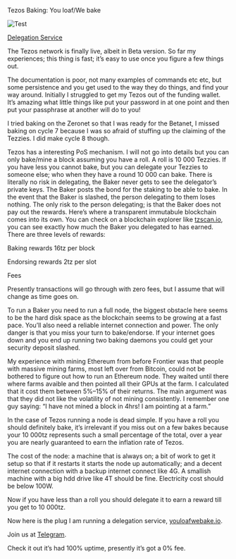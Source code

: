 Tezos Baking: You loaf/We bake

![Test](./Ulysseus.github.io/_images/1*hy6pwy5Afo8qAajzANF0oA.jpeg?raw=true)


[Delegation Service](https://youloafwebake.io/)

The Tezos network is finally live, albeit in Beta version. So far my experiences; this thing is fast; it’s easy to use once you figure a few things out.

The documentation is poor, not many examples of commands etc etc, but some persistence and you get used to the way they do things, and find your way around. Initially I struggled to get my Tezos out of the funding wallet. It’s amazing what little things like put your password in at one point and then put your passphrase at another will do to you!

I tried baking on the Zeronet so that I was ready for the Betanet, I missed baking on cycle 7 because I was so afraid of stuffing up the claiming of the Tezzies. I did make cycle 8 though.

Tezos has a interesting PoS mechanism. I will not go into details but you can only bake/mine a block assuming you have a roll. A roll is 10 000 Tezzies. If you have less you cannot bake, but you can delegate your Tezzies to someone else; who when they have a round 10 000 can bake. There is literally no risk in delegating, the Baker never gets to see the delegator’s private keys. The Baker posts the bond for the staking to be able to bake. In the event that the Baker is slashed, the person delegating to them loses nothing. The only risk to the person delegating; is that the Baker does not pay out the rewards. Here’s where a transparent immutabule blockchain comes into its own. You can check on a blockchain explorer like [tzscan.io](http://tzscan.io/tz1eZwq8b5cvE2bPKokatLkVMzkxz24z3Don?default=baking), you can see exactly how much the Baker you delegated to has earned. There are three levels of rewards:

Baking rewards 16tz per block

Endorsing rewards 2tz per slot

Fees

Presently transactions will go through with zero fees, but I assume that will change as time goes on.

To run a Baker you need to run a full node, the biggest obstacle here seems to be the hard disk space as the blockchain seems to be growing at a fast pace. You’ll also need a reliable internet connection and power. The only danger is that you miss your turn to bake/endorse. If your internet goes down and you end up running two baking daemons you could get your security deposit slashed.

My experience with mining Ethereum from before Frontier was that people with massive mining farms, most left over from Bitcoin, could not be bothered to figure out how to run an Ethereum node. They waited until there where farms avaible and then pointed all their GPUs at the farm. I calculated that it cost them between 5%–15% of their returns. The main argument was that they did not like the volatility of not mining consistently. I remember one guy saying: “I have not mined a block in 4hrs! I am pointing at a farm.”

In the case of Tezos running a node is dead simple. If you have a roll you should definitely bake, it’s irrelevant if you miss out on a few bakes because your 10 000tz represents such a small percentage of the total, over a year you are nearly guaranteed to earn the inflation rate of Tezos.

The cost of the node: a machine that is always on; a bit of work to get it setup so that if it restarts it starts the node up automatically; and a decent internet connection with a backup internet connect like 4G. A smallish machine with a big hdd drive like 4T should be fine. Electricity cost should be below 100W.

Now if you have less than a roll you should delegate it to earn a reward till you get to 10 000tz.

Now here is the plug I am running a delegation service, [youloafwebake.io](http://youloafwebake.io/).

Join us at [Telegram](https://t.me/joinchat/HSfKDw3ldwbCVihlzmZR_g).

Check it out it’s had 100% uptime, presently it’s got a 0% fee.
